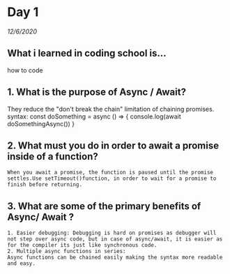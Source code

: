 # Day 1
_12/6/2020_

## What i learned in coding school is...
how to code


## 1. What is the purpose of Async / Await?
They reduce the "don't break the chain" limitation of chaining promises.
syntax:
const doSomething = async () => {
  console.log(await doSomethingAsync())
}

## 2. What must you do in order to await a promise inside of a function?
    When you await a promise, the function is paused until the promise settles.Use setTimeout()function, in order to wait for a promise to finish before returning.

## 3. What are some of the primary benefits of Async/ Await ?
    1. Easier debugging: Debugging is hard on promises as debugger will not step over async code, but in case of async/await, it is easier as for the compiler its just like synchronous code. 
    2. Multiple async functions in series:
    Async functions can be chained easily making the syntax more readable and easy.